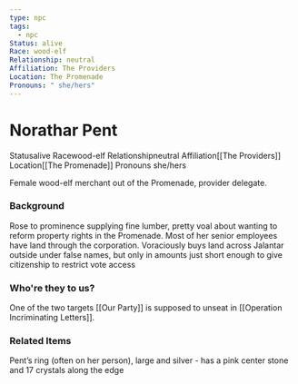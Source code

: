 ```yaml
---
type: npc
tags:
  - npc
Status: alive
Race: wood-elf
Relationship: neutral
Affiliation: The Providers
Location: The Promenade
Pronouns: " she/hers"
---
```


# Norathar Pent
<span class="dataview inline-field"><span class="inline-field-key">Status</span><span class="inline-field-value">alive</span></span>
<span class="dataview inline-field"><span class="inline-field-key">Race</span><span class="inline-field-value">wood-elf</span></span>
<span class="dataview inline-field"><span class="inline-field-key">Relationship</span><span class="inline-field-value">neutral</span></span>
<span class="dataview inline-field"><span class="inline-field-key">Affiliation</span><span class="inline-field-value">[[The Providers]]</span></span>
<span class="dataview inline-field"><span class="inline-field-key">Location</span><span class="inline-field-value">[[The Promenade]]</span></span>
<span class="dataview inline-field"><span class="inline-field-key">Pronouns</span><span class="inline-field-value"> she/hers</span></span>

Female wood-elf merchant out of the Promenade, provider delegate. 

### Background 
Rose to prominence supplying fine lumber, pretty voal about wanting to reform property rights in the Promenade. Most of her senior employees have land through the corporation. Voraciously buys land across Jalantar outside under false names, but only in amounts just short enough to give citizenship to restrict vote access

### Who're they to us? 
One of the two targets [[Our Party]] is supposed to unseat in [[Operation Incriminating Letters]].

### Related Items
Pent’s ring (often on her person), large and silver - has a pink center stone and 17 crystals along the edge